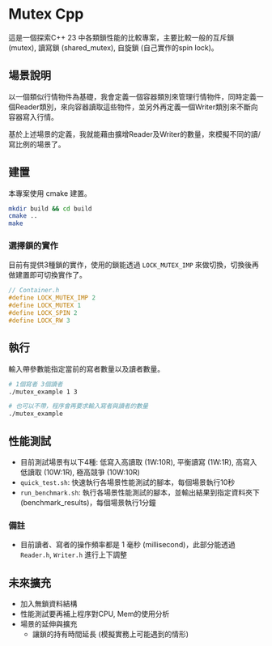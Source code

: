 # Mutex Cpp

這是一個探索C++ 23 中各類鎖性能的比較專案，主要比較一般的互斥鎖 (mutex), 讀寫鎖 (shared_mutex), 自旋鎖 (自己實作的spin lock)。

## 場景說明

以一個類似行情物件為基礎，我會定義一個容器類別來管理行情物件，同時定義一個Reader類別，來向容器讀取這些物件，並另外再定義一個Writer類別來不斷向容器寫入行情。

基於上述場景的定義，我就能藉由擴增Reader及Writer的數量，來模擬不同的讀/寫比例的場景了。

## 建置

本專案使用 cmake 建置。

```sh
mkdir build && cd build
cmake ..
make
```

### 選擇鎖的實作

目前有提供3種鎖的實作，使用的鎖能透過 `LOCK_MUTEX_IMP` 來做切換，切換後再做建置即可切換實作了。

```cpp
// Container.h
#define LOCK_MUTEX_IMP 2
#define LOCK_MUTEX 1
#define LOCK_SPIN 2
#define LOCK_RW 3
```

## 執行

輸入帶參數能指定當前的寫者數量以及讀者數量。

```sh
# 1個寫者 3個讀者
./mutex_example 1 3

# 也可以不帶，程序會再要求輸入寫者與讀者的數量
./mutex_example
```

## 性能測試

- 目前測試場景有以下4種: 低寫入高讀取 (1W:10R), 平衡讀寫 (1W:1R), 高寫入低讀取 (10W:1R), 極高競爭 (10W:10R)
- `quick_test.sh`: 快速執行各場景性能測試的腳本，每個場景執行10秒
- `run_benchmark.sh`: 執行各場景性能測試的腳本，並輸出結果到指定資料夾下 (benchmark_results)，每個場景執行1分鐘

### 備註

- 目前讀者、寫者的操作頻率都是 1 毫秒 (millisecond)，此部分能透過 `Reader.h`, `Writer.h` 進行上下調整

## 未來擴充

- 加入無鎖資料結構
- 性能測試要再補上程序對CPU, Mem的使用分析
- 場景的延伸與擴充
    - 讓鎖的持有時間延長 (模擬實務上可能遇到的情形)
